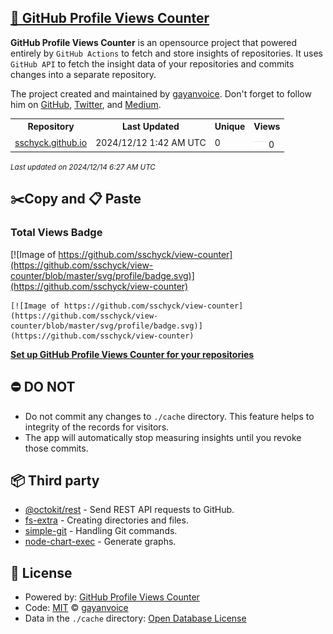 ## [🚀 GitHub Profile Views Counter](https://github.com/gayanvoice/github-profile-views-counter)
**GitHub Profile Views Counter** is an opensource project that powered entirely by  `GitHub Actions` to fetch and store insights of repositories.
It uses `GitHub API` to fetch the insight data of your repositories and commits changes into a separate repository.

The project created and maintained by [gayanvoice](https://github.com/gayanvoice). Don't forget to follow him on [GitHub](https://github.com/gayanvoice), [Twitter](https://twitter.com/gayanvoice), and [Medium](https://gayanvoice.medium.com/).

<table>
	<tr>
		<th>
			Repository
		</th>
		<th>
			Last Updated
		</th>
		<th>
			Unique
		</th>
		<th>
			Views
		</th>
	</tr>
	<tr>
		<td>
			<a href="https://github.com/sschyck/view-counter/tree/master/readme/758393206/year.md">
				sschyck.github.io
			</a>
		</td>
		<td>
			2024/12/12 1:42 AM UTC
		</td>
		<td>
			0
		</td>
		<td>
			<img alt="Response time graph" src="https://github.com/sschyck/view-counter/raw/master/graph/758393206/small/year.png" height="20"> 0
		</td>
	</tr>
</table>

<small><i>Last updated on 2024/12/14 6:27 AM UTC</i></small>

## ✂️Copy and 📋 Paste
### Total Views Badge
[![Image of https://github.com/sschyck/view-counter](https://github.com/sschyck/view-counter/blob/master/svg/profile/badge.svg)](https://github.com/sschyck/view-counter)

```readme
[![Image of https://github.com/sschyck/view-counter](https://github.com/sschyck/view-counter/blob/master/svg/profile/badge.svg)](https://github.com/sschyck/view-counter)
```
[**Set up GitHub Profile Views Counter for your repositories**](https://github.com/gayanvoice/github-profile-views-counter)
## ⛔ DO NOT
- Do not commit any changes to `./cache` directory. This feature helps to integrity of the records for visitors.
- The app will automatically stop measuring insights until you revoke those commits.
## 📦 Third party

- [@octokit/rest](https://www.npmjs.com/package/@octokit/rest) - Send REST API requests to GitHub.
- [fs-extra](https://www.npmjs.com/package/fs-extra) - Creating directories and files.
- [simple-git](https://www.npmjs.com/package/simple-git) - Handling Git commands.
- [node-chart-exec](https://www.npmjs.com/package/node-chart-exec) - Generate graphs.
## 📄 License
- Powered by: [GitHub Profile Views Counter](https://github.com/gayanvoice/github-profile-views-counter)
- Code: [MIT](./LICENSE) © [gayanvoice](https://github.com/gayanvoice)
- Data in the `./cache` directory: [Open Database License](https://opendatacommons.org/licenses/odbl/1-0/)